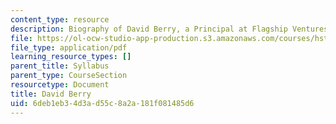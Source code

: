 ```yaml
---
content_type: resource
description: Biography of David Berry, a Principal at Flagship Ventures.
file: https://ol-ocw-studio-app-production.s3.amazonaws.com/courses/hst-939-designing-and-sustaining-technology-innovation-for-global-health-practice-spring-2008/6deb1eb34d3ad55c8a2a181f081485d6_david_bio.pdf
file_type: application/pdf
learning_resource_types: []
parent_title: Syllabus
parent_type: CourseSection
resourcetype: Document
title: David Berry
uid: 6deb1eb3-4d3a-d55c-8a2a-181f081485d6
---
```

